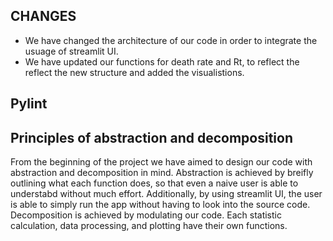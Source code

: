 ## CHANGES

- We have changed the architecture of our code in order to integrate the usuage of streamlit UI. 
- We have updated our functions for death rate and Rt, to reflect the reflect the new structure and added the visualistions.

## Pylint

## Principles of abstraction and decomposition 
From the beginning of the project we have aimed to design our code with abstraction and decomposition in mind. 
Abstraction is achieved by breifly outlining what each function does, so that even a naive user is able to understabd without much effort. 
Additionally, by using streamlit UI, the user is able to simply run the app without having to look into the source code. 
Decomposition is achieved by modulating our code. Each statistic calculation, data processing, and plotting have their own functions.
